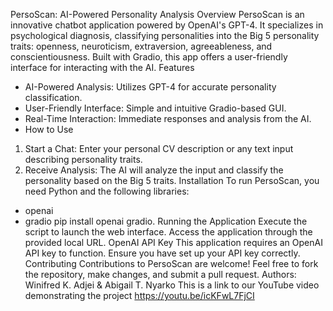 PersoScan: AI-Powered Personality Analysis
Overview
PersoScan is an innovative chatbot application powered by OpenAI's GPT-4. It specializes in psychological diagnosis, classifying personalities into the Big 5 personality traits: openness, neuroticism, extraversion, agreeableness, and conscientiousness. Built with Gradio, this app offers a user-friendly interface for interacting with the AI.
Features
- AI-Powered Analysis: Utilizes GPT-4 for accurate personality classification.
- User-Friendly Interface: Simple and intuitive Gradio-based GUI.
- Real-Time Interaction: Immediate responses and analysis from the AI.
- How to Use
1. Start a Chat: Enter your personal CV description or any text input describing personality traits.
2. Receive Analysis: The AI will analyze the input and classify the personality based on the Big 5 traits.
Installation
To run PersoScan, you need Python and the following libraries:
- openai
- gradio
pip install openai gradio.
Running the Application
Execute the script to launch the web interface. Access the application through the provided local URL.
OpenAI API Key
This application requires an OpenAI API key to function. Ensure you have set up your API key correctly.
Contributing
Contributions to PersoScan are welcome! Feel free to fork the repository, make changes, and submit a pull request.
Authors:
Winifred K. Adjei & Abigail T. Nyarko 
This is a link to our YouTube video demonstrating the project 
https://youtu.be/icKFwL7FjCI



